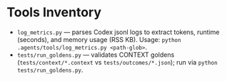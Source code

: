 # Tools Inventory

- `log_metrics.py` — parses Codex jsonl logs to extract tokens, runtime (seconds), and memory usage (RSS KB). Usage: `python .agents/tools/log_metrics.py <path-glob>`.
- `tests/run_goldens.py` — validates CONTEXT goldens (`tests/context/*.context` vs `tests/outcomes/*.json`); run via `python tests/run_goldens.py`.
